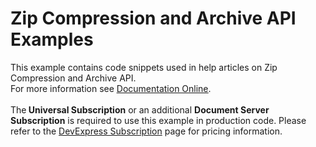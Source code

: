 # Zip Compression and Archive API Examples


<p>This example contains code snippets used in help articles on Zip Compression and Archive API.<br> For more information see <a href="http://documentation.devexpress.com/#DocumentServer/CustomDocument15261"><u>Documentation Online</u></a>.<br><br>The<strong> Universal Subscription</strong> or an additional <strong>Document Server Subscription</strong> is required to use this example in production code. Please refer to the <a href="http://www.devexpress.com/Subscriptions/">DevExpress Subscription</a> page for pricing information.</p>

<br/>


